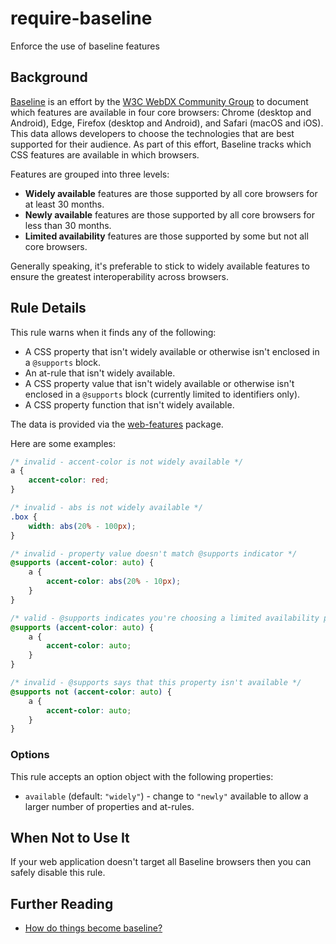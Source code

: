 # require-baseline

Enforce the use of baseline features

## Background

[Baseline](https://web.dev/baseline) is an effort by the [W3C WebDX Community Group](https://github.com/web-platform-dx) to document which features are available in four core browsers: Chrome (desktop and Android), Edge, Firefox (desktop and Android), and Safari (macOS and iOS). This data allows developers to choose the technologies that are best supported for their audience. As part of this effort, Baseline tracks which CSS features are available in which browsers.

Features are grouped into three levels:

- **Widely available** features are those supported by all core browsers for at least 30 months.
- **Newly available** features are those supported by all core browsers for less than 30 months.
- **Limited availability** features are those supported by some but not all core browsers.

Generally speaking, it's preferable to stick to widely available features to ensure the greatest interoperability across browsers.

## Rule Details

This rule warns when it finds any of the following:

- A CSS property that isn't widely available or otherwise isn't enclosed in a `@supports` block.
- An at-rule that isn't widely available.
- A CSS property value that isn't widely available or otherwise isn't enclosed in a `@supports` block (currently limited to identifiers only).
- A CSS property function that isn't widely available.

The data is provided via the [web-features](https://npmjs.com/package/web-features) package.

Here are some examples:

```css
/* invalid - accent-color is not widely available */
a {
	accent-color: red;
}

/* invalid - abs is not widely available */
.box {
	width: abs(20% - 100px);
}

/* invalid - property value doesn't match @supports indicator */
@supports (accent-color: auto) {
	a {
		accent-color: abs(20% - 10px);
	}
}

/* valid - @supports indicates you're choosing a limited availability property */
@supports (accent-color: auto) {
	a {
		accent-color: auto;
	}
}

/* invalid - @supports says that this property isn't available */
@supports not (accent-color: auto) {
	a {
		accent-color: auto;
	}
}
```

### Options

This rule accepts an option object with the following properties:

- `available` (default: `"widely"`) - change to `"newly"` available to allow a larger number of properties and at-rules.

## When Not to Use It

If your web application doesn't target all Baseline browsers then you can safely disable this rule.

## Further Reading

- [How do things become baseline?](https://web.dev/baseline#how-do-things-become-baseline)
